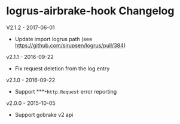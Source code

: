 # logrus-airbrake-hook Changelog

V2.1.2 - 2017-06-01

* Update import logrus path (see https://github.com/sirupsen/logrus/pull/384)

v2.1.1 - 2016-09-22

* Fix request deletion from the log entry

v2.1.0 - 2016-09-22

* Support ***`*http.Request` error reporting

v2.0.0 - 2015-10-05

* Support gobrake v2 api

